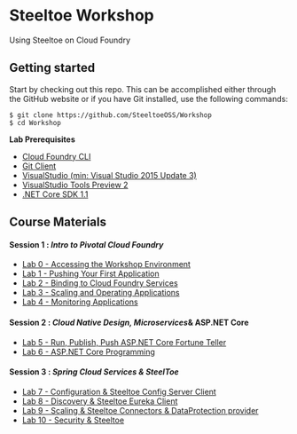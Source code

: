 # Steeltoe Workshop
Using Steeltoe on Cloud Foundry

## Getting started

Start by checking out this repo.  This can be accomplished either through the GitHub website or if you have Git installed, use the following commands:

```
$ git clone https://github.com/SteeltoeOSS/Workshop
$ cd Workshop
```

**Lab Prerequisites**
- [Cloud Foundry CLI](https://github.com/cloudfoundry/cli)
- [Git Client](https://git-scm.com/downloads)
- [VisualStudio (min: Visual Studio 2015 Update 3)]( https://go.microsoft.com/fwlink/?LinkId=691978)
- [VisualStudio Tools Preview 2](https://www.microsoft.com/net/download/core#/current)
- [.NET Core SDK 1.1](https://www.microsoft.com/net/download/core#/current)

## Course Materials

#### Session 1 : _Intro to Pivotal Cloud Foundry_
  - [Lab 0 - Accessing the Workshop Environment](Session-01/Lab00/lab_00.adoc)
  - [Lab 1 - Pushing Your First Application](Session-01/Lab01/lab_01.adoc)
  - [Lab 2 - Binding to Cloud Foundry Services](Session-01/Lab02/lab_02.adoc)
  - [Lab 3 - Scaling and Operating Applications](Session-01/Lab03/lab_03.adoc)
  - [Lab 4 - Monitoring Applications](Session-01/lab_04/Lab04.adoc)

#### Session 2 : _Cloud Native Design, Microservices_& ASP.NET Core
  - [Lab 5 - Run, Publish, Push ASP.NET Core Fortune Teller](Session-02/Lab05/lab_05.adoc)
  - [Lab 6 - ASP.NET Core Programming](Session-02/Lab06/lab_06.adoc)

#### Session 3 : _Spring Cloud Services & SteelToe_
  - [Lab 7 - Configuration & Steeltoe Config Server Client](Session03/Lab07/lab_07.adoc)
  - [Lab 8 - Discovery & Steeltoe Eureka Client](Session_03/lab_08/Lab08.adoc)
  - [Lab 9 - Scaling & Steeltoe Connectors & DataProtection provider](Session_03/Lab09/lab_09.adoc)
  - [Lab 10 - Security & Steeltoe](Session_03/Lab10/lab_10.adoc)